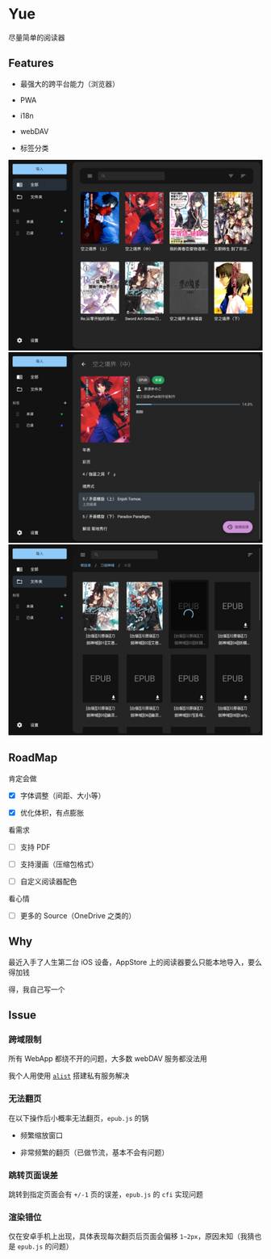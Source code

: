 # Yue

尽量简单的阅读器

## Features

- 最强大的跨平台能力（浏览器）

- PWA

- i18n

- webDAV

- 标签分类

![](./res/book_list.png)
![](./res/book_detail.png)
![](./res/webdav_list.png)

## RoadMap

肯定会做

- [x] 字体调整（间距、大小等）

- [x] 优化体积，有点膨胀

看需求

- [ ] 支持 PDF

- [ ] 支持漫画（压缩包格式）

- [ ] 自定义阅读器配色

看心情

- [ ] 更多的 Source（OneDrive 之类的）

## Why

最近入手了人生第二台 iOS 设备，AppStore 上的阅读器要么只能本地导入，要么得加钱

得，我自己写一个

## Issue

### 跨域限制

所有 WebApp 都绕不开的问题，大多数 webDAV 服务都没法用

我个人用使用 [`alist`](https://github.com/alist-org/alist) 搭建私有服务解决

### 无法翻页

在以下操作后小概率无法翻页，`epub.js` 的锅

- 频繁缩放窗口

- 非常频繁的翻页（已做节流，基本不会有问题）

### 跳转页面误差

跳转到指定页面会有 `+/-1` 页的误差，`epub.js` 的 `cfi` 实现问题

### 渲染错位

仅在安卓手机上出现，具体表现每次翻页后页面会偏移 `1~2px`，原因未知（我猜也是 `epub.js` 的问题）
